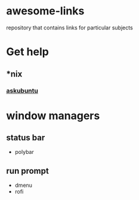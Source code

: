 # awesome-links
repository that contains links for particular subjects

# Get help

## *nix
  ### [askubuntu](askubuntu.com)

# window managers

## status bar

- polybar

## run prompt

- dmenu
- rofi
